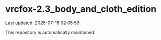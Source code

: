 # vrcfox-2.3_body_and_cloth_edition

Last updated: 2025-07-16 02:05:59

This repository is automatically maintained.

